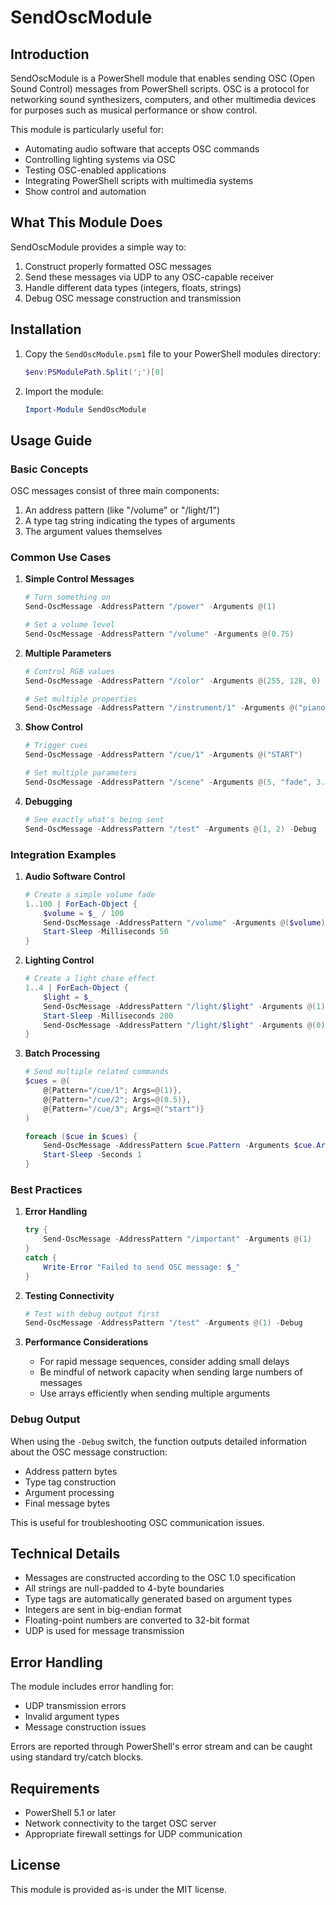 # SendOscModule

## Introduction

SendOscModule is a PowerShell module that enables sending OSC (Open Sound Control) messages from PowerShell scripts. OSC is a protocol for networking sound synthesizers, computers, and other multimedia devices for purposes such as musical performance or show control.

This module is particularly useful for:
- Automating audio software that accepts OSC commands
- Controlling lighting systems via OSC
- Testing OSC-enabled applications
- Integrating PowerShell scripts with multimedia systems
- Show control and automation

## What This Module Does

SendOscModule provides a simple way to:
1. Construct properly formatted OSC messages
2. Send these messages via UDP to any OSC-capable receiver
3. Handle different data types (integers, floats, strings)
4. Debug OSC message construction and transmission

## Installation

1. Copy the `SendOscModule.psm1` file to your PowerShell modules directory:
   ```powershell
   $env:PSModulePath.Split(';')[0]
   ```
2. Import the module:
   ```powershell
   Import-Module SendOscModule
   ```

## Usage Guide

### Basic Concepts

OSC messages consist of three main components:
1. An address pattern (like "/volume" or "/light/1")
2. A type tag string indicating the types of arguments
3. The argument values themselves

### Common Use Cases

1. **Simple Control Messages**
   ```powershell
   # Turn something on
   Send-OscMessage -AddressPattern "/power" -Arguments @(1)
   
   # Set a volume level
   Send-OscMessage -AddressPattern "/volume" -Arguments @(0.75)
   ```

2. **Multiple Parameters**
   ```powershell
   # Control RGB values
   Send-OscMessage -AddressPattern "/color" -Arguments @(255, 128, 0)
   
   # Set multiple properties
   Send-OscMessage -AddressPattern "/instrument/1" -Arguments @("piano", 0.8, 1)
   ```

3. **Show Control**
   ```powershell
   # Trigger cues
   Send-OscMessage -AddressPattern "/cue/1" -Arguments @("START")
   
   # Set multiple parameters
   Send-OscMessage -AddressPattern "/scene" -Arguments @(5, "fade", 3.5)
   ```

4. **Debugging**
   ```powershell
   # See exactly what's being sent
   Send-OscMessage -AddressPattern "/test" -Arguments @(1, 2) -Debug
   ```

### Integration Examples

1. **Audio Software Control**
   ```powershell
   # Create a simple volume fade
   1..100 | ForEach-Object {
       $volume = $_ / 100
       Send-OscMessage -AddressPattern "/volume" -Arguments @($volume)
       Start-Sleep -Milliseconds 50
   }
   ```

2. **Lighting Control**
   ```powershell
   # Create a light chase effect
   1..4 | ForEach-Object {
       $light = $_
       Send-OscMessage -AddressPattern "/light/$light" -Arguments @(1)
       Start-Sleep -Milliseconds 200
       Send-OscMessage -AddressPattern "/light/$light" -Arguments @(0)
   }
   ```

3. **Batch Processing**
   ```powershell
   # Send multiple related commands
   $cues = @(
       @{Pattern="/cue/1"; Args=@(1)},
       @{Pattern="/cue/2"; Args=@(0.5)},
       @{Pattern="/cue/3"; Args=@("start")}
   )
   
   foreach ($cue in $cues) {
       Send-OscMessage -AddressPattern $cue.Pattern -Arguments $cue.Args
       Start-Sleep -Seconds 1
   }
   ```

### Best Practices

1. **Error Handling**
   ```powershell
   try {
       Send-OscMessage -AddressPattern "/important" -Arguments @(1)
   }
   catch {
       Write-Error "Failed to send OSC message: $_"
   }
   ```

2. **Testing Connectivity**
   ```powershell
   # Test with debug output first
   Send-OscMessage -AddressPattern "/test" -Arguments @(1) -Debug
   ```

3. **Performance Considerations**
   - For rapid message sequences, consider adding small delays
   - Be mindful of network capacity when sending large numbers of messages
   - Use arrays efficiently when sending multiple arguments


### Debug Output

When using the `-Debug` switch, the function outputs detailed information about the OSC message construction:
- Address pattern bytes
- Type tag construction
- Argument processing
- Final message bytes

This is useful for troubleshooting OSC communication issues.

## Technical Details

- Messages are constructed according to the OSC 1.0 specification
- All strings are null-padded to 4-byte boundaries
- Type tags are automatically generated based on argument types
- Integers are sent in big-endian format
- Floating-point numbers are converted to 32-bit format
- UDP is used for message transmission

## Error Handling

The module includes error handling for:
- UDP transmission errors
- Invalid argument types
- Message construction issues

Errors are reported through PowerShell's error stream and can be caught using standard try/catch blocks.

## Requirements

- PowerShell 5.1 or later
- Network connectivity to the target OSC server
- Appropriate firewall settings for UDP communication

## License

This module is provided as-is under the MIT license.